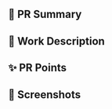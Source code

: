 ## 📌 PR Summary

📄 Work Description
- 

✨ PR Points
-

## 📸 Screenshots
<!-- <img width="300" src="이미지 주소" /> -->
